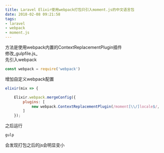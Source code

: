 ```yaml
---
title: Laravel Elixir使用webpack打包只引入moment.js的中文语言包
date: 2018-02-08 09:21:58
tags:
- laravel
- webpack
- moment.js
---
```


方法是使用webpack内置的ContextReplacementPlugin插件  
修改_gulpfile.js_  
先引入webpack
```javascript
const webpack = require('webpack')
```
增加自定义webpack配置
```javascript
elixir(mix => {

    Elixir.webpack.mergeConfig({
        plugins: [
            new webpack.ContextReplacementPlugin(/moment[\\/]locale$/, /^\.\/(zh-cn)$/)
        ]
    });
```
之后运行
```bash
gulp
```
会发现打包之后的js会明显变小

